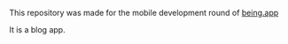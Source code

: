 This repository was made for the mobile development round of <a href="https://being.app/">being.app</a>

It is a blog app.
